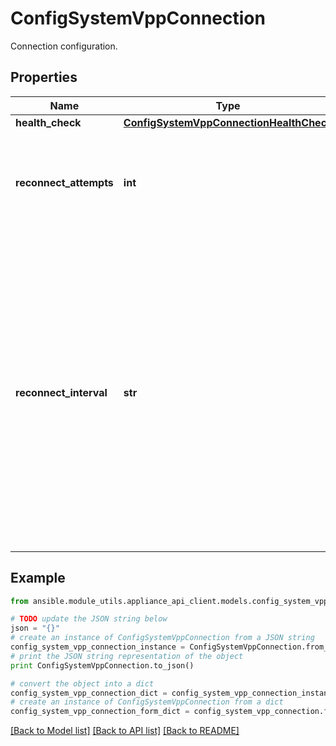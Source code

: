 # ConfigSystemVppConnection

Connection configuration.

## Properties

Name | Type | Description | Notes
------------ | ------------- | ------------- | -------------
**health_check** | [**ConfigSystemVppConnectionHealthCheck**](ConfigSystemVppConnectionHealthCheck.md) |  | [optional] 
**reconnect_attempts** | **int** | The number of connect attempts on start from VPP control services to the VPP dataplane. | [optional] [default to 5]
**reconnect_interval** | **str** | The interval at which a connection is attempted on start from VPP  control services to the VPP dataplane.  It requires a unit suffix out of [&#39;d&#39;, &#39;h&#39;, &#39;m&#39;, &#39;s&#39;, &#39;ms&#39;, &#39;us&#39;, &#39;ns&#39;].  The encoding consists of a decimal number concatenated with a  suffix; for example, &#39;5us&#39;, &#39;10m&#39;, &#39;12h&#39;, and &#39;1d&#39;. | [optional] [default to '1s']

## Example

```python
from ansible.module_utils.appliance_api_client.models.config_system_vpp_connection import ConfigSystemVppConnection

# TODO update the JSON string below
json = "{}"
# create an instance of ConfigSystemVppConnection from a JSON string
config_system_vpp_connection_instance = ConfigSystemVppConnection.from_json(json)
# print the JSON string representation of the object
print ConfigSystemVppConnection.to_json()

# convert the object into a dict
config_system_vpp_connection_dict = config_system_vpp_connection_instance.to_dict()
# create an instance of ConfigSystemVppConnection from a dict
config_system_vpp_connection_form_dict = config_system_vpp_connection.from_dict(config_system_vpp_connection_dict)
```
[[Back to Model list]](../README.md#documentation-for-models) [[Back to API list]](../README.md#documentation-for-api-endpoints) [[Back to README]](../README.md)



